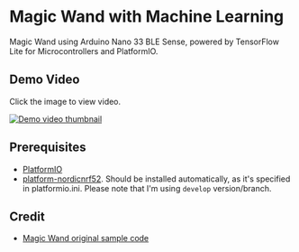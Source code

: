 # Magic Wand with Machine Learning

Magic Wand using Arduino Nano 33 BLE Sense, powered by TensorFlow Lite for Microcontrollers and PlatformIO.

## Demo Video

Click the image to view video.

[![Demo video thumbnail](http://i3.ytimg.com/vi/Lfv3WJnYhX0/hqdefault.jpg)](https://www.youtube.com/watch?v=Lfv3WJnYhX0)

## Prerequisites

* [PlatformIO](http://platformio.org/)
* [platform-nordicnrf52](https://github.com/platformio/platform-nordicnrf52). Should be installed automatically, as it's specified in platformio.ini. Please note that I'm using `develop` version/branch.

## Credit

* [Magic Wand original sample code](https://github.com/tensorflow/tensorflow/tree/master/tensorflow/lite/micro/examples/magic_wand)
